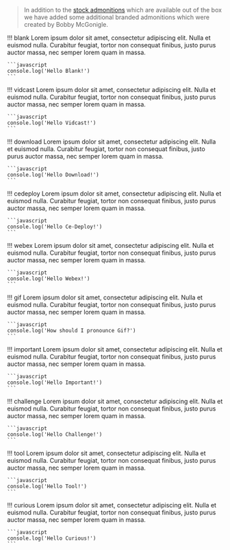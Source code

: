 

> In addition to the [ stock admonitions](https://squidfunk.github.io/mkdocs-material/reference/admonitions/#supported-types) which are available out of the box we have added some additional branded admonitions which were created by Bobby McGonigle. 


!!! blank
    Lorem ipsum dolor sit amet, consectetur adipiscing elit. Nulla et euismod nulla. Curabitur feugiat, tortor non consequat finibus, justo purus auctor massa, nec semper lorem quam in massa.

    ```javascript
    console.log('Hello Blank!')
    ```

!!! vidcast
    Lorem ipsum dolor sit amet, consectetur adipiscing elit. Nulla et euismod nulla. Curabitur feugiat, tortor non consequat finibus, justo purus auctor massa, nec semper lorem quam in massa.

    ```javascript
    console.log('Hello Vidcast!')
    ```

!!! download
    Lorem ipsum dolor sit amet, consectetur adipiscing elit. Nulla et euismod nulla. Curabitur feugiat, tortor non consequat finibus, justo purus auctor massa, nec semper lorem quam in massa.

    ```javascript
    console.log('Hello Download!')
    ```

!!! cedeploy
    Lorem ipsum dolor sit amet, consectetur adipiscing elit. Nulla et euismod nulla. Curabitur feugiat, tortor non consequat finibus, justo purus auctor massa, nec semper lorem quam in massa.

    ```javascript
    console.log('Hello Ce-Deploy!')
    ```

!!! webex
    Lorem ipsum dolor sit amet, consectetur adipiscing elit. Nulla et euismod nulla. Curabitur feugiat, tortor non consequat finibus, justo purus auctor massa, nec semper lorem quam in massa.

    ```javascript
    console.log('Hello Webex!')
    ```

!!! gif
    Lorem ipsum dolor sit amet, consectetur adipiscing elit. Nulla et euismod nulla. Curabitur feugiat, tortor non consequat finibus, justo purus auctor massa, nec semper lorem quam in massa.

    ```javascript
    console.log('How should I pronounce Gif?')
    ```

!!! important
    Lorem ipsum dolor sit amet, consectetur adipiscing elit. Nulla et euismod nulla. Curabitur feugiat, tortor non consequat finibus, justo purus auctor massa, nec semper lorem quam in massa.

    ```javascript
    console.log('Hello Important!')
    ```

!!! challenge
    Lorem ipsum dolor sit amet, consectetur adipiscing elit. Nulla et euismod nulla. Curabitur feugiat, tortor non consequat finibus, justo purus auctor massa, nec semper lorem quam in massa.

    ```javascript
    console.log('Hello Challenge!')
    ```

!!! tool
    Lorem ipsum dolor sit amet, consectetur adipiscing elit. Nulla et euismod nulla. Curabitur feugiat, tortor non consequat finibus, justo purus auctor massa, nec semper lorem quam in massa.

    ```javascript
    console.log('Hello Tool!')
    ```

!!! curious
    Lorem ipsum dolor sit amet, consectetur adipiscing elit. Nulla et euismod nulla. Curabitur feugiat, tortor non consequat finibus, justo purus auctor massa, nec semper lorem quam in massa.

    ```javascript
    console.log('Hello Curious!')
    ```